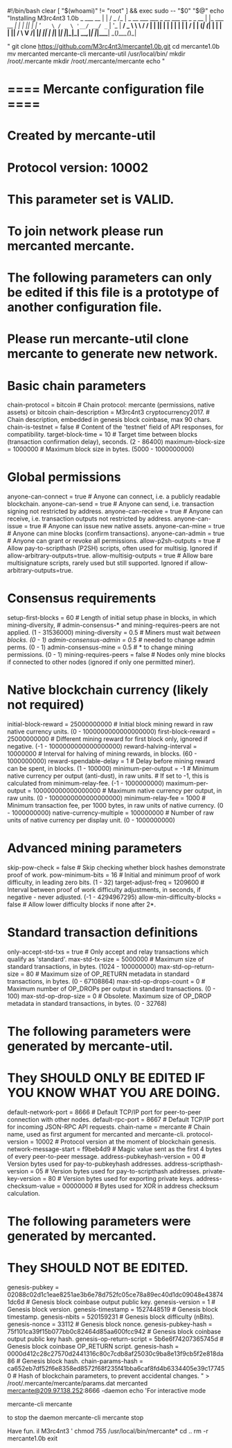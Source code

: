 #!/bin/bash
clear
[ "$(whoami)" != "root" ] && exec sudo -- "$0" "$@"
echo "Installing M3rc4nt3 1.0b
                                     _                ___  __ 
                                    | |              / _ \/_ |
  _ __ ___   ___ _ __ ___ __ _ _ __ | |_ ___  __   _| | | || |
 | '_ ` _ \ / _ \ '__/ __/ _` | '_ \| __/ _ \ \ \ / / | | || |
 | | | | | |  __/ | | (_| (_| | | | | ||  __/  \ V /| |_| || |
 |_| |_| |_|\___|_|  \___\__,_|_| |_|\__\___|   \_(_)\___(_)_|
                                                              
                                                              

"
git clone https://github.com/M3rc4nt3/mercante1.0b.git
cd mercante1.0b
mv mercanted mercante-cli mercante-util /usr/local/bin/
mkdir /root/.mercante
mkdir /root/.mercante/mercante
echo "
# ==== Mercante configuration file ====

# Created by mercante-util 
# Protocol version: 10002 

# This parameter set is VALID. 
# To join network please run mercanted mercante.

# The following parameters can only be edited if this file is a prototype of another configuration file. 
# Please run mercante-util clone mercante <new-network-name> to generate new network. 


# Basic chain parameters

chain-protocol = bitcoin                # Chain protocol: mercante (permissions, native assets) or bitcoin
chain-description = M3rc4nt3 cryptocurrency2017. # Chain description, embedded in genesis block coinbase, max 90 chars.
chain-is-testnet = false                # Content of the 'testnet' field of API responses, for compatibility.
target-block-time = 10                  # Target time between blocks (transaction confirmation delay), seconds. (2 - 86400)
maximum-block-size = 1000000            # Maximum block size in bytes. (5000 - 1000000000)

# Global permissions

anyone-can-connect = true               # Anyone can connect, i.e. a publicly readable blockchain.
anyone-can-send = true                  # Anyone can send, i.e. transaction signing not restricted by address.
anyone-can-receive = true               # Anyone can receive, i.e. transaction outputs not restricted by address.
anyone-can-issue = true                 # Anyone can issue new native assets.
anyone-can-mine = true                  # Anyone can mine blocks (confirm transactions).
anyone-can-admin = true                 # Anyone can grant or revoke all permissions.
allow-p2sh-outputs = true               # Allow pay-to-scripthash (P2SH) scripts, often used for multisig. Ignored if allow-arbitrary-outputs=true.
allow-multisig-outputs = true           # Allow bare multisignature scripts, rarely used but still supported. Ignored if allow-arbitrary-outputs=true.

# Consensus requirements

setup-first-blocks = 60                 # Length of initial setup phase in blocks, in which mining-diversity,
                                        # admin-consensus-* and mining-requires-peers are not applied. (1 - 31536000)
mining-diversity = 0.5                  # Miners must wait <mining-diversity>*<active miners> between blocks. (0 - 1)
admin-consensus-admin = 0.5             # <admin-consensus-admin>*<active admins> needed to change admin perms. (0 - 1)
admin-consensus-mine = 0.5              # <admin-consensus-mine>*<active admins> to change mining permissions. (0 - 1)
mining-requires-peers = false           # Nodes only mine blocks if connected to other nodes (ignored if only one permitted miner).

# Native blockchain currency (likely not required)

initial-block-reward = 25000000000      # Initial block mining reward in raw native currency units. (0 - 1000000000000000000)
first-block-reward = 25000000000        # Different mining reward for first block only, ignored if negative. (-1 - 1000000000000000000)
reward-halving-interval = 10000000      # Interval for halving of mining rewards, in blocks. (60 - 1000000000)
reward-spendable-delay = 1              # Delay before mining reward can be spent, in blocks. (1 - 100000)
minimum-per-output = -1                 # Minimum native currency per output (anti-dust), in raw units.
                                        # If set to -1, this is calculated from minimum-relay-fee. (-1 - 1000000000)
maximum-per-output = 100000000000000000 # Maximum native currency per output, in raw units. (0 - 1000000000000000000)
minimum-relay-fee = 1000                # Minimum transaction fee, per 1000 bytes, in raw units of native currency. (0 - 1000000000)
native-currency-multiple = 100000000    # Number of raw units of native currency per display unit. (0 - 1000000000)

# Advanced mining parameters

skip-pow-check = false                  # Skip checking whether block hashes demonstrate proof of work.
pow-minimum-bits = 16                   # Initial and minimum proof of work difficulty, in leading zero bits. (1 - 32)
target-adjust-freq = 1209600            # Interval between proof of work difficulty adjustments, in seconds, if negative - never adjusted. (-1 - 4294967295)
allow-min-difficulty-blocks = false     # Allow lower difficulty blocks if none after 2*<target-block-time>.

# Standard transaction definitions

only-accept-std-txs = true              # Only accept and relay transactions which qualify as 'standard'.
max-std-tx-size = 5000000               # Maximum size of standard transactions, in bytes. (1024 - 100000000)
max-std-op-return-size = 80             # Maximum size of OP_RETURN metadata in standard transactions, in bytes. (0 - 67108864)
max-std-op-drops-count = 0              # Maximum number of OP_DROPs per output in standard transactions. (0 - 100)
max-std-op-drop-size = 0                # Obsolete. Maximum size of OP_DROP metadata in standard transactions, in bytes. (0 - 32768)

# The following parameters were generated by mercante-util.
# They SHOULD ONLY BE EDITED IF YOU KNOW WHAT YOU ARE DOING. 

default-network-port = 8666             # Default TCP/IP port for peer-to-peer connection with other nodes.
default-rpc-port = 8667                 # Default TCP/IP port for incoming JSON-RPC API requests.
chain-name = mercante                   # Chain name, used as first argument for mercanted and mercante-cli.
protocol-version = 10002                # Protocol version at the moment of blockchain genesis.
network-message-start = f9beb4d9        # Magic value sent as the first 4 bytes of every peer-to-peer message.
address-pubkeyhash-version = 00         # Version bytes used for pay-to-pubkeyhash addresses.
address-scripthash-version = 05         # Version bytes used for pay-to-scripthash addresses.
private-key-version = 80                # Version bytes used for exporting private keys.
address-checksum-value = 00000000       # Bytes used for XOR in address checksum calculation.

# The following parameters were generated by mercanted.
# They SHOULD NOT BE EDITED. 

genesis-pubkey = 02088c02d1c1eae8251ae3b6e78d752fc05ce78a89ec40d1dc09048e438741dc6d # Genesis block coinbase output public key.
genesis-version = 1                     # Genesis block version.
genesis-timestamp = 1527448519          # Genesis block timestamp.
genesis-nbits = 520159231               # Genesis block difficulty (nBits).
genesis-nonce = 33112                   # Genesis block nonce.
genesis-pubkey-hash = 75f101ca39f15b077bb0c82464d85aa600fcc942 # Genesis block coinbase output public key hash.
genesis-op-return-script = 5b6e6f74207365745d # Genesis block coinbase OP_RETURN script.
genesis-hash = 0000d412c28c27570d2441316c80c7cdb8af25030c9ba8e13f9cb5f2e818da86 # Genesis block hash.
chain-params-hash = ca652eb7df52f6e8358ed8572f68f235f41bba6caf8fd4b6334405e39c177450 # Hash of blockchain parameters, to prevent accidental changes.
" > /root/.mercante/mercante/params.dat
mercanted mercante@209.97.138.252:8666 -daemon
echo 'For interactive mode 

mercante-cli mercante

to stop the daemon
mercante-cli mercante stop

Have fun. 
il M3rc4nt3
'
chmod 755 /usr/local/bin/mercante*
cd ..
rm -r mercante1.0b
exit
